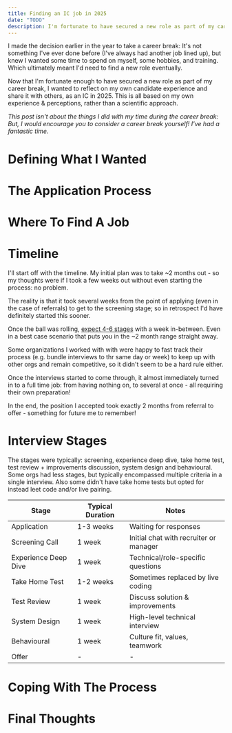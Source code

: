 ```yaml
---
title: Finding an IC job in 2025
date: "TODO"
description: I'm fortunate to have secured a new role as part of my career break, and now wanted to reflect on my experience and share it with others, as an IC in 2025.
---
```


I made the decision earlier in the year to take a career break: It's not something I've ever done before (I've always had another job lined up), but knew I wanted some time to spend on myself, some hobbies, and training. Which ultimately meant I'd need to find a new role eventually.

Now that I'm fortunate enough to have secured a new role as part of my career break, I wanted to reflect on my own candidate experience and share it with others, as an IC in 2025. This is all based on my own experience & perceptions, rather than a scientific approach.

_This post isn't about the things I did with my time during the career break: But, I would encourage you to consider a career break yourself! I've had a fantastic time._

# Defining What I Wanted
<!-- Importance of understanding your own priorities (company culture, product, size, etc.).
How your preferences evolved during the search. -->

<!-- - Understanding what you want
    - subjective, for me products + services I already use and love
    - but not always, there are smaller businesses and startups out there you've not heard of. good to understand what you're really looking for in a company (for me: ambitious, high trust, end to end ownership, great engineering culture)

- Remote Working -->

# The Application Process
<!-- Personalizing applications and cover letters.
Filling in all requested fields.
Using AI for brainstorming, but always personalizing. -->


<!-- - On applying
        - fill in the fields they ask for. I found more success writing a personalised cover letter, and answering any specific questions during that process 
            - my assumption is your name lands on a spreadsheet, this if you're filling in more columns of the row you're more likely to stand out as it shows you've put in more effort too
    - On AI use
        - I did use it for brainstorming during the application process. My CV remained static and factual for all my applications, but if I had the opportunity to write a cover letter it seemed to work better for responses if I could tailor it to the job spec. I'm not suggesting throwing the job spec and your CV at AI to write the letter, but it's not a bad starting point to prompt for some key talking points.. write it out in your own words, with it's own quirks and personalize it. -->

# Where To Find A Job
<!-- Networking and referrals.
Job boards (LinkedIn, HN, etc.).
Effectiveness of LinkedIn Premium and job alerts.
Thoughts on AI tools for job search. -->

<!-- - Types of the companies hiring -->

<!-- - Where to find a job?
    - Network + referrals
    - LI premium
    - HN - I've seen this but not tried it
    - LI job alerts, kind of handy but a lot of noise
        - LI job alerts were useful (e.g. this is where I heard about the K6 role!), and obviously it's a useful platform in terms of networking (new and old connections)
        - However LI premium is not worth paying for. The analytics are interesting, and it's worth the free trial (and perhaps even the discounted one), but the full price is just not worth the money.
            - The AI tools aren't giving you anything above copy & pasting to chatgpt anyway, and obviously you don't want to take the AI content verbatim as it just comes across as fake anyway -->

# Timeline
I'll start off with the timeline. My initial plan was to take ~2 months out - so my thoughts were if I took a few weeks out without even starting the process: no problem.

The reality is that it took several weeks from the point of applying (even in the case of referrals) to get to the screening stage; so in retrospect I'd have definitely started this sooner.

Once the ball was rolling, [expect 4-6 stages](#interview-stages) with a week in-between. Even in a best case scenario that puts you in the ~2 month range straight away.

Some organizations I worked with with were happy to fast track their process (e.g. bundle interviews to thr same day or week) to keep up with other orgs and remain competitive, so it didn't seem to be a hard rule either.

Once the interviews started to come through, it almost immediately turned in to a full time job: from having nothing on, to several at once - all requiring their own preparation!

In the end, the position I accepted took exactly 2 months from referral to offer - something for future me to remember!

# Interview Stages
<!-- Types of interviews (technical, system design, behavioral).
Prevalence of LeetCode/live coding vs. take-home tests.
Expectations for tech tests and honesty about time spent. -->

The stages were typically: screening, experience deep dive, take home test, test review + improvements discussion, system design and behavioural. Some orgs had less stages, but typically encompassed multiple criteria in a single interview. Also some didn't have take home tests but opted for instead leet code and/or live pairing.

| Stage                | Typical Duration | Notes                                  |
|----------------------|-----------------|-----------------------------------------|
| Application          | 1-3 weeks       | Waiting for responses                   |
| Screening Call       | 1 week          | Initial chat with recruiter or manager  |
| Experience Deep Dive | 1 week          | Technical/role-specific questions       |
| Take Home Test       | 1-2 weeks       | Sometimes replaced by live coding       |
| Test Review          | 1 week          | Discuss solution & improvements         |
| System Design        | 1 week          | High-level technical interview          |
| Behavioural          | 1 week          | Culture fit, values, teamwork           |
| Offer                | -               | -                                       |
<!-- 
- OK your application has been accepted, now what?
    - The process
        - Each step but also leet code
        - Use of AI
            - In the interviews
            - Tech tests
    - Preparing for each stage
        - Guidance not always offered, but generally: xyz
        - Tech tests
            - Expectations are high. 
            - Honesty expected within a certain timebox
                - Difficult to gauge the right approach
                - Some expect an excellent, finished, production ready product within 3 hours
                - Others expect the best you can do in that time, and not perfect. Enabling further in depth conversations at the next stage -->

# Coping With The Process
<!-- Handling rejections and keeping multiple opportunities open.
The emotional side: resilience, hope, and fit. -->

<!-- 
- Ongoing..
    - Keep hope
        - Some rejections are inevitable. It's not a reflection on you necessarily, it's just not the right fit. It's got to be mutual, and you wouldn't want to work somewhere you didn't feel like you could have impact, would you?
        - Try to have a few things on the go at once... at least if you get knocked back by one, you have others to focus on... plus the process and response times of various companies are different anyway -->

# Final Thoughts
<!-- Acknowledgement that everyone’s experience is different.
Encouragement for others in the same situation.
 -->

<!-- TODO - CTA: invite readers to comment on LI post -->


<!-- 
Final checks:
Appropriate anecdotes?
 -->
        